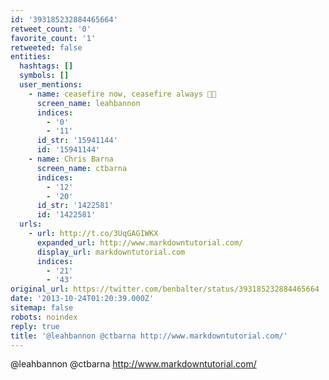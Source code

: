 ```yaml
---
id: '393185232884465664'
retweet_count: '0'
favorite_count: '1'
retweeted: false
entities:
  hashtags: []
  symbols: []
  user_mentions:
    - name: ceasefire now, ceasefire always 🍞🌹
      screen_name: leahbannon
      indices:
        - '0'
        - '11'
      id_str: '15941144'
      id: '15941144'
    - name: Chris Barna
      screen_name: ctbarna
      indices:
        - '12'
        - '20'
      id_str: '1422581'
      id: '1422581'
  urls:
    - url: http://t.co/3UqGAGIWKX
      expanded_url: http://www.markdowntutorial.com/
      display_url: markdowntutorial.com
      indices:
        - '21'
        - '43'
original_url: https://twitter.com/benbalter/status/393185232884465664
date: '2013-10-24T01:20:39.000Z'
sitemap: false
robots: noindex
reply: true
title: '@leahbannon @ctbarna http://www.markdowntutorial.com/'
---
```


@leahbannon @ctbarna http://www.markdowntutorial.com/